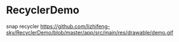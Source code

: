 # RecyclerDemo
snap recycler
https://github.com/lizhifeng-sky/RecyclerDemo/blob/master/app/src/main/res/drawable/demo.gif
